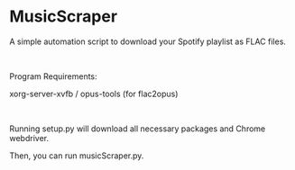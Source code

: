 # MusicScraper

A simple automation script to download your Spotify playlist as FLAC files.

​

Program Requirements:

xorg-server-xvfb / opus-tools (for flac2opus)

​

Running setup.py will download all necessary packages and Chrome webdriver.
​

Then, you can run musicScraper.py.